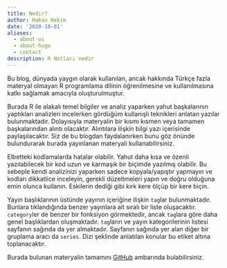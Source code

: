 ```yaml
---
title: Nedir?
author: Hakan Hekim
date: '2020-10-01'
aliases:
  - about-us
  - about-hugo
  - contact
description: R Notları nedir
---
```


Bu blog, dünyada yaygın olarak kullanılan, ancak hakkında Türkçe fazla materyal olmayan R programlama dilinin öğrenilmesine ve kullanılmasına katkı sağlamak amacıyla oluşturulmuştur.

Burada R ile alakalı temel bilgiler ve analiz yaparken yahut başkalarının yaptıkları analizleri incelerken gördüğüm kullanışlı teknikleri anlatan yazılar bulunmaktadır. Dolayısıyla materyalin bir kısmı kısmen veya tamamen başkalarından alıntı olacaktır. Alıntılara ilişkin bilgi yazı içerisinde paylaşılacaktır. Siz de bu blogdan faydalanırken bunu göz önünde bulundurarak burada yayınlanan materyali kullanabilirsiniz.

Elbetteki kodlamalarda hatalar olabilir. Yahut daha kısa ve özenli yazılabilecek bir kod uzun ve karmaşık bir biçimde yazılmış olabilir. Bu sebeple kendi analizinizi yaparken sadece kopyala/yapıştır yapmayın ve kodları dikkatlice inceleyin, gerekli düzeltmeleri yapın ve doğru olduğuna emin olunca kullanın. Eskilerin dediği gibi kırk kere ölçüp bir kere biçin.

Yayın başlıklarının üstünde yayının içeriğine ilişkin `tag`lar bulunmaktadır. Bunlara tıklandığında benzer yayınlara ait sıralı bir liste oluşacaktır. `category`ler de benzer bir fonksiyon görmektedir, ancak `tag`lara göre daha genel başlıklardan oluşmaktadır.  `tag`ların ve yayın kategorilerinin listesi sayfanın sağında da yer almaktadır. Sayfanın sağında yer alan diğer bir gruplama aracı da `series`. Dizi şeklinde anlatılan konular bu etiket altına toplanacaktır.

Burada bulunan materyalin tamamını [GitHub](https://github.com/hhekim/RNotlari) ambarında bulabilirsiniz.